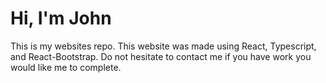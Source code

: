 # Hi, I'm John
This is my websites repo. This website was made using React, Typescript, and React-Bootstrap.
Do not hesitate to contact me if you have work you would like me to complete.
